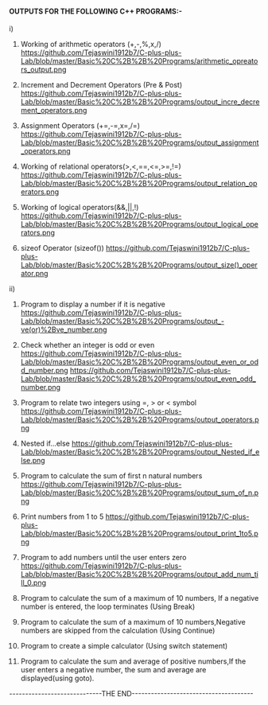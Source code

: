 #### OUTPUTS FOR THE FOLLOWING C++ PROGRAMS:-

i)

1. Working of arithmetic operators (+,-,%,x,/)
https://github.com/Tejaswini1912b7/C-plus-plus-Lab/blob/master/Basic%20C%2B%2B%20Programs/arithmetic_opreators_output.png

2. Increment and Decrement Operators (Pre & Post)
https://github.com/Tejaswini1912b7/C-plus-plus-Lab/blob/master/Basic%20C%2B%2B%20Programs/output_incre_decrement_operators.png

3. Assignment Operators (+=,-=,x=,/=)
https://github.com/Tejaswini1912b7/C-plus-plus-Lab/blob/master/Basic%20C%2B%2B%20Programs/output_assignment_operators.png

4. Working of relational operators(>,<,==,<=,>=,!=)
https://github.com/Tejaswini1912b7/C-plus-plus-Lab/blob/master/Basic%20C%2B%2B%20Programs/output_relation_operators.png

5. Working of logical operators(&&,||,!)
https://github.com/Tejaswini1912b7/C-plus-plus-Lab/blob/master/Basic%20C%2B%2B%20Programs/output_logical_operators.png

6. sizeof Operator (sizeof())
https://github.com/Tejaswini1912b7/C-plus-plus-Lab/blob/master/Basic%20C%2B%2B%20Programs/output_size()_operator.png


ii)

1. Program to display a number if it is negative
https://github.com/Tejaswini1912b7/C-plus-plus-Lab/blob/master/Basic%20C%2B%2B%20Programs/output_-ve(or)%2Bve_number.png

2. Check whether an integer is odd or even
https://github.com/Tejaswini1912b7/C-plus-plus-Lab/blob/master/Basic%20C%2B%2B%20Programs/output_even_or_odd_number.png
https://github.com/Tejaswini1912b7/C-plus-plus-Lab/blob/master/Basic%20C%2B%2B%20Programs/output_even_odd_number.png

3. Program to relate two integers using =, > or < symbol
https://github.com/Tejaswini1912b7/C-plus-plus-Lab/blob/master/Basic%20C%2B%2B%20Programs/output_operators.png

4. Nested if...else
https://github.com/Tejaswini1912b7/C-plus-plus-Lab/blob/master/Basic%20C%2B%2B%20Programs/output_Nested_if_else.png

5. Program to calculate the sum of first n natural numbers
https://github.com/Tejaswini1912b7/C-plus-plus-Lab/blob/master/Basic%20C%2B%2B%20Programs/output_sum_of_n.png

6. Print numbers from 1 to 5
https://github.com/Tejaswini1912b7/C-plus-plus-Lab/blob/master/Basic%20C%2B%2B%20Programs/output_print_1to5.png

7. Program to add numbers until the user enters zero
https://github.com/Tejaswini1912b7/C-plus-plus-Lab/blob/master/Basic%20C%2B%2B%20Programs/output_add_num_till_0.png

8. Program to calculate the sum of a maximum of 10 numbers, If a negative number is entered, the loop terminates (Using Break)


9.  Program to calculate the sum of a maximum of 10 numbers,Negative numbers are skipped from the calculation (Using Continue)


10. Program to create a simple calculator (Using switch statement)


11. Program to calculate the sum and average of positive numbers,If the user enters a negative number, the sum and average are displayed(using goto).


-----------------------------THE END--------------------------------------
